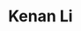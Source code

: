---
layout: page
title: Kenan Li
description: Director, Geospatial Reasoning and Public Health Lab
img: assets/img/headshot_02.jpg
importance: 1
category: director
redirect: /
---